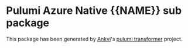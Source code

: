 # Pulumi Azure Native {{NAME}} sub package

This package has been generated by [Ankvi](https://github.com/Ankvi)'s [pulumi
transformer](https://github.com/Ankvi/pulumi-transformer) project.

